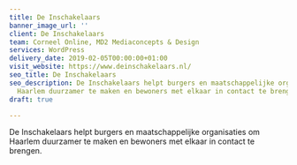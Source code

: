 ```yaml
---
title: De Inschakelaars
banner_image_url: ''
client: De Inschakelaars
team: Corneel Online, MD2 Mediaconcepts & Design
services: WordPress
delivery_date: 2019-02-05T00:00:00+01:00
visit_website: https://www.deinschakelaars.nl/
seo_title: De Inschakelaars
seo_description: De Inschakelaars helpt burgers en maatschappelijke organisaties om
  Haarlem duurzamer te maken en bewoners met elkaar in contact te brengen.
draft: true

---
```

De Inschakelaars helpt burgers en maatschappelijke organisaties om Haarlem duurzamer te maken en bewoners met elkaar in contact te brengen.